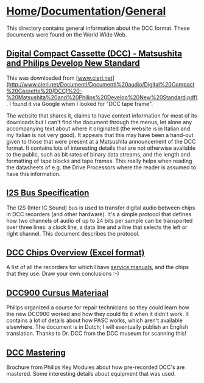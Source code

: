 # [Home](../..)/[Documentation](..)/[General](.)
This directory contains general information about the DCC format. These documents were found on the World Wide Web.

## [Digital Compact Cassette (DCC) - Matsushita and Philips Develop New Standard](./Digital%20Compact%20Cassette%20(DCC)%20-%20Matsushita%20and%20Philips%20Develop%20New%20Standard.pdf)
This was downloaded from [www.cieri.net](http://www.cieri.net/Documenti/Documenti%20audio/Digital%20Compact%20Cassette%20(DCC)%20-%20Matsushita%20and%20Philips%20Develop%20New%20Standard.pdf). I found it via Google when I looked for "DCC tape frame".

The website that shares it, claims to have context information for most of its downloads but I can't find the document through the menus, let alone any accompanying text about where it originated (the website is in Italian and my Italian is not very good). It appears that this may have been a hand-out given to those that were present at a Matsushita announcement of the DCC format. It contains lots of interesting details that are not otherwise available to the public, such as bit rates of binary data streams, and the length and formatting of tape blocks and tape frames. This really helps when reading the datasheets of e.g. the Drive Processors where the reader is assumed to have this information.

## [I2S Bus Specification](I2SBUS.pdf)
The I2S (Inter IC Sound) bus is used to transfer digital audio between chips in DCC recorders (and other hardware). It's a simple protocol that defines how two channels of audio of up to 24 bits per sample can be transported over three lines: a clock line, a data line and a line that selects the left or right channel. This document describes the protocol.

## [DCC Chips Overview (Excel format)](Chips.xls)
A list of all the recorders for which I have [service manuals](../Service%20Manuals), and the chips that they use. Draw your own conclusions :-)

## [DCC900 Cursus Materiaal](DCC900CursusMateriaal.pdf)
Philips organized a course for repair technicians so they could learn how the new DCC900 worked and how they could fix it when it didn't work. It contains a lot of details about how PASC works, which aren't available elsewhere. The document is in Dutch; I will eventually publish an English translation. Thanks to Dr. DCC from the DCC museum for scanning this!

## [DCC Mastering](DCC%20Mastering.pdf)
Brochure from Philips Key Modules about how pre-recorded DCC's are mastered. Some interesting details about equipment that was used.